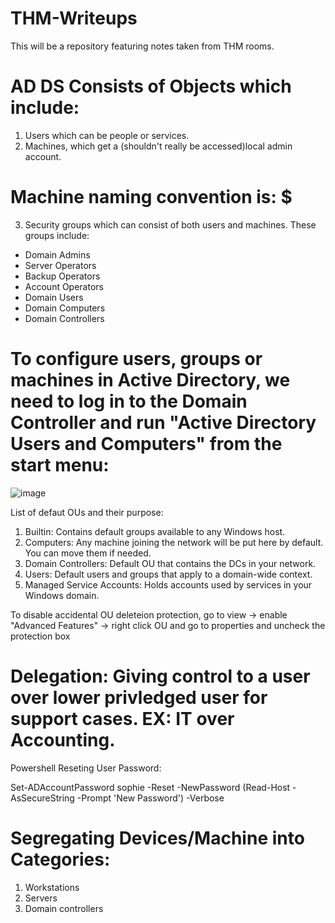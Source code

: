 # THM-Writeups
This will be a repository featuring notes taken from THM rooms. 


# AD DS Consists of Objects which include:
1. Users which can be people or services.
2. Machines, which get a (shouldn't really be accessed)local admin account.
# Machine naming convention is: <MACHINENAME>$
3. Security groups which can consist of both users and machines. These groups include:
- Domain Admins 
- Server Operators 
- Backup Operators 
- Account Operators 
- Domain Users
- Domain Computers 
- Domain Controllers 


# To configure users, groups or machines in Active Directory, we need to log in to the Domain Controller and run "Active Directory Users and Computers" from the start menu:

![image](https://user-images.githubusercontent.com/70596795/187562349-0344129e-6cff-4e44-ba80-66a659f68d4e.png)

List of defaut OUs and their purpose: 
1. Builtin: Contains default groups available to any Windows host.
2. Computers: Any machine joining the network will be put here by default. You can move them if needed.
3. Domain Controllers: Default OU that contains the DCs in your network.
4. Users: Default users and groups that apply to a domain-wide context.
5. Managed Service Accounts: Holds accounts used by services in your Windows domain.


To disable accidental OU deleteion protection, go to view -> enable "Advanced Features" -> right click OU and go to properties and uncheck the protection box

# Delegation: Giving control to a user over lower privledged user for support cases. EX: IT over Accounting. 
  
Powershell Reseting User Password: 
  
  Set-ADAccountPassword sophie -Reset -NewPassword (Read-Host -AsSecureString -Prompt 'New Password') -Verbose
  
# Segregating Devices/Machine into Categories: 
  1. Workstations 
  2. Servers 
  3. Domain controllers 
  
  
